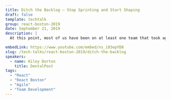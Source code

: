 ```yaml
---
title: Ditch the Backlog – Stop Sprinting and Start Shaping
draft: false
template: techtalk
group: react-boston-2019
date: September 21, 2019
description: |
  At this point, most of us have been on at least one team that took agile seriously. You participated in all of the ceremonies, groomed your backlogs, and tracked your team’s velocity. It can often seem like scrum is the only way to build good software. However, there are companies who are successfully building great software without running two-week sprints. Recently, Ryan Singer from the Basecamp team released a book called “Shape Up: Stop Running in Circles and Ship Work that Matters” that explores an alternative to our common agile practices. In this talk, we will cover the main points in Shape Up — from shaping, to betting, to building. You will walk away with a high-level understanding of this successful alternative to agile, and will have everything you need to try it out in your own team.

embedLink: https://www.youtube.com/embed/ns_i03epYD8
slug: /tech-talks/react-boston-2019/ditch-the-backlog
speakers:
  - name: Kiley Dorton
    title: DentalPost
tags:
  - "React"
  - "React Boston"
  - "Agile"
  - "Team Development"
---
```

